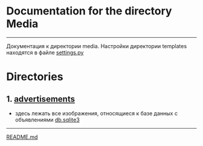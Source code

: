 # Documentation for the directory Media

___

Документация к директории media.
Настройки директории templates находятся в файле
[settings.py](..%2Fadvertisements%2Fsettings.py)

# Directories

## 1. [advertisements](advertisements)

* здесь лежать все изображения, относящиеся к базе данных с объявлениями [db.sqlite3](..%2F..%2Fdata%2Fdb.sqlite3)

___

[README.md](..%2F..%2FREADME.md)
